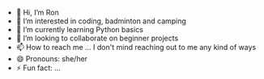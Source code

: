- 👋 Hi, I’m Ron
- 👀 I’m interested in coding, badminton and camping
- 🌱 I’m currently learning Python basics
- 💞️ I’m looking to collaborate on beginner projects
- 📫 How to reach me ... I don't mind reaching out to me any kind of ways
- 😄 Pronouns: she/her
- ⚡ Fun fact: ...

<!---
mintxron/mintxron is a ✨ special ✨ repository because its `README.md` (this file) appears on your GitHub profile.
You can click the Preview link to take a look at your changes.
--->
